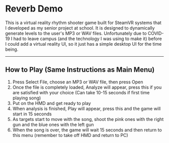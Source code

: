# Reverb Demo
This is a virtual reality rhythm shooter game built for SteamVR systems that I developed as my senior project at school. It is designed to dynamically generate levels to the user's MP3 or WAV files. Unfortunately due to COVID-19 I had to leave campus (and the technology I was using to make it) before I could add a virtual reality UI, so it just has a simple desktop UI for the time being.

---

## How to Play (Same Instructions as Main Menu)
1. Press Select File, choose an MP3 or WAV file, then press Open
2. Once the file is completely loaded, Analyze will appear, press this if you are satisfied with your choice (Can take 10-15 seconds if first time playing song)
3. Put on the HMD and get ready to play
4. When analysis is finished, Play will appear, press this and the game will start in 15 seconds
5. As targets start to move with the song, shoot the pink ones with the right gun and the blue ones with the left gun
6. When the song is over, the game will wait 15 seconds and then return to this menu (remember to take off HMD and return to PC)

